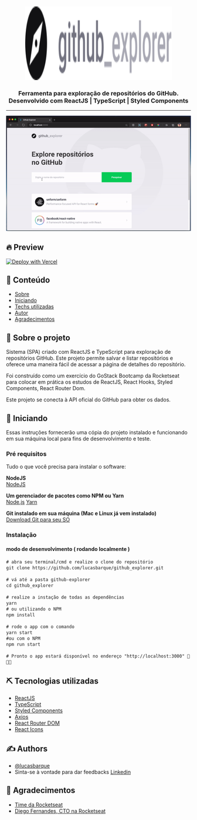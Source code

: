<p align="center">
  <a href="" rel="noopener">
  <img width=400px height=200px src=".github/logo.svg" alt="GitHub Explorer logo"></a>
</p>

<h3 align="center">Ferramenta para exploração de repositórios do GitHub. Desenvolvido com ReactJS | TypeScript | Styled Components</h3>

---

<a align="center">
<img src=".github/preview.gif" alt="GitHub Explorer Demo">
</a>

## 🔥 Preview

[![Deploy with Vercel](https://vercel.com/button)](https://github-explorer-ten-jet.vercel.app/)

## 📝 Conteúdo

- [Sobre](#about)
- [Iniciando](#getting_started)
- [Techs utilizadas](#built_using)
- [Autor](#authors)
- [Agradecimentos](#acknowledgement)

## 🧐 Sobre o projeto <a name = "about"></a>

Sistema (SPA) criado com ReactJS e TypeScript para exploração de repositórios GitHub. Este projeto permite salvar e listar repositórios e oferece uma maneira fácil de acessar a página de detalhes do repositório.

Foi construído como um exercício do GoStack Bootcamp da Rocketseat para colocar em prática os estudos de ReactJS, React Hooks, Styled Components, React Router Dom.

Este projeto se conecta à API oficial do GitHub para obter os dados.


## 🏁 Iniciando <a name = "getting_started"></a>

Essas instruções fornecerão uma cópia do projeto instalado e funcionando em sua máquina local para fins de desenvolvimento e teste.

### Pré requisitos

Tudo o que você precisa para instalar o software:

**NodeJS** <br>
[NodeJS](https://nodejs.org/en/)

**Um gerenciador de pacotes como NPM ou Yarn** <br>
[Node.js](https://nodejs.org/en/)
[Yarn](https://yarnpkg.com/pt-BR/docs/install)

**Git instalado em sua máquina (Mac e Linux já vem instalado)** <br>
[Download Git para seu SO](https://git-scm.com/downloads)

### Instalação

#### modo de desenvolvimento ( rodando localmente )

```shell
# abra seu terminal/cmd e realize o clone do repositório
git clone https://github.com/lucasbarque/github_explorer.git

# vá até a pasta github-explorer
cd github_explorer

# realize a instação de todas as dependências
yarn
# ou utilizando o NPM
npm install

# rode o app com o comando
yarn start
#ou com o NPM
npm run start

# Pronto o app estará disponível no endereço "http://localhost:3000" 🎉🎉🎉

```

## ⛏️ Tecnologias utilizadas <a name = "built_using"></a>

- [ReactJS](https://www.google.com/url?sa=t&rct=j&q=&esrc=s&source=web&cd=1&cad=rja&uact=8&ved=2ahUKEwie4-3NjZPpAhU7EbkGHRGZBoQQFjAAegQIExAC&url=https%3A%2F%2Fpt-br.reactjs.org%2F&usg=AOvVaw3IQxnDAV4OTuyk7FEN--qA)
- [TypeScript](https://www.google.com/url?sa=t&rct=j&q=&esrc=s&source=web&cd=1&cad=rja&uact=8&ved=2ahUKEwi02eObjpPpAhVPIrkGHWAyAycQFjAAegQIARAB&url=https%3A%2F%2Fwww.typescriptlang.org%2F&usg=AOvVaw0CNxTP-CKE5ss0r3aWazpG)
- [Styled Components](https://www.google.com/url?sa=t&rct=j&q=&esrc=s&source=web&cd=1&cad=rja&uact=8&ved=2ahUKEwj5n6jJjZPpAhV6LLkGHed1B80QFjAAegQIBxAC&url=https%3A%2F%2Fwww.styled-components.com%2F&usg=AOvVaw0J6heqwwkbKYNkr_2e7jIU)
- [Axios](https://www.google.com/url?sa=t&rct=j&q=&esrc=s&source=web&cd=1&cad=rja&uact=8&ved=2ahUKEwjcm422jZPpAhXlH7kGHYk4AK8QFjAAegQIAxAB&url=https%3A%2F%2Fgithub.com%2Faxios%2Faxios&usg=AOvVaw266wVW3XPRY46nOw2ULXdh)
- [React Router DOM](https://www.google.com/url?sa=t&rct=j&q=&esrc=s&source=web&cd=1&cad=rja&uact=8&ved=2ahUKEwjEvujUjZPpAhVJIbkGHaNUDdEQFjAAegQIAhAB&url=https%3A%2F%2Freacttraining.com%2Freact-router%2Fweb&usg=AOvVaw39MVbEMEQCl6DDWEkh8tYs)
- [React Icons](https://www.google.com/url?sa=t&rct=j&q=&esrc=s&source=web&cd=1&cad=rja&uact=8&ved=2ahUKEwiW56XrjZPpAhUiHbkGHUrjDCMQFjAAegQIARAB&url=https%3A%2F%2Freact-icons.github.io%2Freact-icons%2F&usg=AOvVaw2p26skb8fJ07Tiqs_rtKvr)

## ✍️ Authors <a name = "authors"></a>

- [@lucasbarque](https://github.com/lucasbarque/)
- Sinta-se à vontade para dar feedbacks [Linkedin](https://www.linkedin.com/in/lucas-barque/)

## 🎉 Agradecimentos <a name = "acknowledgement"></a>

- [Time da Rocketseat](https://rocketseat.com.br/)
- [Diego Fernandes, CTO na Rocketseat](https://github.com/diego3g)
